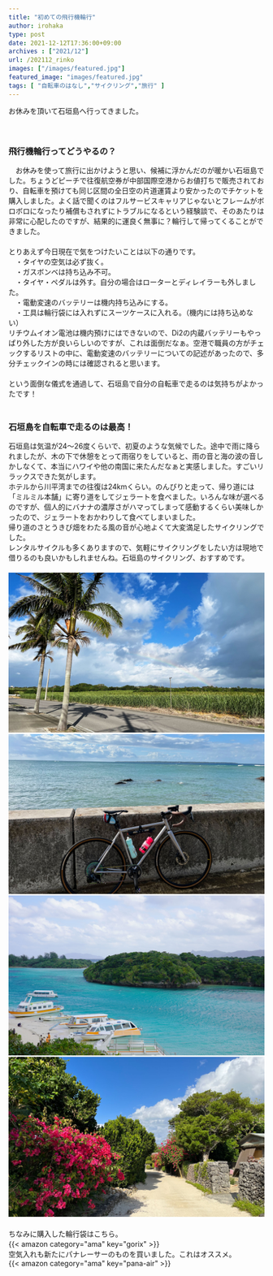 ```yaml
---
title: "初めての飛行機輪行"
author: irohaka
type: post
date: 2021-12-12T17:36:00+09:00
archives : ["2021/12"]
url: /202112_rinko
images: ["/images/featured.jpg"]
featured_image: "images/featured.jpg"
tags: [ "自転車のはなし","サイクリング","旅行" ]
---
```


お休みを頂いて石垣島へ行ってきました。    
<!--more-->
　  

### 飛行機輪行ってどうやるの？
　お休みを使って旅行に出かけようと思い、候補に浮かんだのが暖かい石垣島でした。ちょうどピーチで往復航空券が中部国際空港からお値打ちで販売されており、自転車を預けても同じ区間の全日空の片道運賃より安かったのでチケットを購入しました。よく話で聞くのはフルサービスキャリアじゃないとフレームがボロボロになったり補償もされずにトラブルになるという経験談で、そのあたりは非常に心配したのですが、結果的に運良く無事に？輪行して帰ってくることができました。  
　  
とりあえず今日現在で気をつけたいことは以下の通りです。  
　・タイヤの空気は必ず抜く。  
　・ガスボンベは持ち込み不可。  
　・タイヤ・ペダルは外す。自分の場合はローターとディレイラーも外しました。  
　・電動変速のバッテリーは機内持ち込みにする。  
　・工具は輪行袋には入れずにスーツケースに入れる。（機内には持ち込めない）  
リチウムイオン電池は機内預けにはできないので、Di2の内蔵バッテリーもやっぱり外した方が良いらしいのですが、これは面倒だなぁ。空港で職員の方がチェックするリストの中に、電動変速のバッテリーについての記述があったので、多分チェックインの時には確認されると思います。  
　  
という面倒な儀式を通過して、石垣島で自分の自転車で走るのは気持ちがよかったです！  
　  
### 石垣島を自転車で走るのは最高！
石垣島は気温が24〜26度くらいで、初夏のような気候でした。途中で雨に降られましたが、木の下で休憩をとって雨宿りをしていると、雨の音と海の波の音しかしなくて、本当にハワイや他の南国に来たんだなぁと実感しました。すごいリラックスできた気がします。  
ホテルから川平湾までの往復は24kmくらい。のんびりと走って、帰り道には「ミルミル本舗」に寄り道をしてジェラートを食べました。いろんな味が選べるのですが、個人的にバナナの濃厚さがハマってしまって感動するくらい美味しかったので、ジェラートをおかわりして食べてしまいました。  
帰り道のさとうきび畑をわたる風の音が心地よくて大変満足したサイクリングでした。  
レンタルサイクルも多くありますので、気軽にサイクリングをしたい方は現地で借りるのも良いかもしれませんね。石垣島のサイクリング、おすすめです。  
　  
![初めての南国です。](images/20211212-01.jpg)  
![海の色が全然違う。](images/20211212-02.jpg)  
![川平湾までの往復を軽く走ってきました。](images/20211212-04.jpg)  
![竹富島も行ってきましたよ。](images/20211212-03.jpg)  
　  
ちなみに購入した輪行袋はこちら。  
{{< amazon category="ama" key="gorix" >}}
　  
空気入れも新たにパナレーサーのものを買いました。これはオススメ。  
{{< amazon category="ama" key="pana-air" >}}
